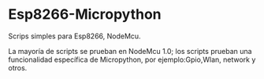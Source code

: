 # Esp8266-Micropython
Scrips simples para Esp8266, NodeMcu.

La mayoría de scripts se prueban en NodeMcu 1.0; los scripts prueban una funcionalidad específica de Micropython, por ejemplo:Gpio,Wlan, network y otros. 
